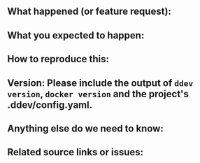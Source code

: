 ## What happened (or feature request):


## What you expected to happen:


## How to reproduce this:


## Version: Please include the output of `ddev version`, `docker version` and the project's .ddev/config.yaml.


## Anything else do we need to know:


## Related source links or issues:
